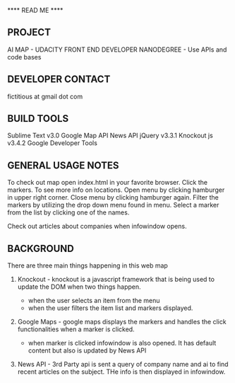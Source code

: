 
**** READ ME ****

PROJECT
---
AI MAP - UDACITY FRONT END DEVELOPER NANODEGREE - Use APIs and code bases


DEVELOPER CONTACT
---
fictitious at gmail dot com


BUILD TOOLS
---
Sublime Text v3.0
Google Map API
News API
jQuery v3.3.1
Knockout js v3.4.2
Google Developer Tools


GENERAL USAGE NOTES
---
To check out map open index.html in your favorite browser.
Click the markers. To see more info on locations.
Open menu by clicking hamburger in upper right corner.
Close menu by clicking hamburger again.
Filter the markers by utilizing the drop down menu found in menu.
Select a marker from the list by clicking one of the names.

Check out articles about companies when infowindow opens.


BACKGROUND
---
There are three main things happening in this web map
1. Knockout - knockout is a javascript framework that is being used to update the DOM when two things happen. 
	- when the user selects an item from the menu
	- when the user filters the item list and markers displayed.

2. Google Maps - google maps displays the markers and handles the click functionalities when a marker is clicked.
	- when marker is clicked infowindow is also opened. It has default content but also is updated by News API

3. News API - 3rd Party api is sent a query of company name and ai to find recent articles on the subject. THe info is then displayed in infowindow.